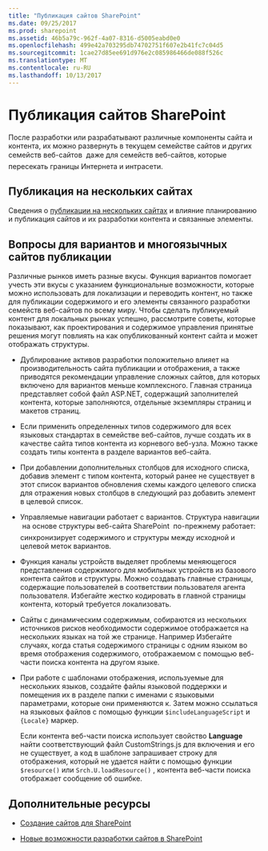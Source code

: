 ```yaml
---
title: "Публикация сайтов SharePoint"
ms.date: 09/25/2017
ms.prod: sharepoint
ms.assetid: 46b5a79c-962f-4a07-8316-d5005eabd0e0
ms.openlocfilehash: 499e42a703295db74702751f607e2b41fc7c04d5
ms.sourcegitcommit: 1cae27d85ee691d976e2c085986466de088f526c
ms.translationtype: MT
ms.contentlocale: ru-RU
ms.lasthandoff: 10/13/2017
---
```

# <a name="publish-sharepoint-sites"></a>Публикация сайтов SharePoint

После разработки или разрабатывают различные компоненты сайта и контента, их можно развернуть в текущем семействе сайтов и других семейств веб-сайтов  даже для семейств веб-сайтов, которые пересекать границы Интернета и интрасети.
  
    
    


## <a name="cross-site-publishing"></a>Публикация на нескольких сайтах

Сведения о  [публикации на нескольких сайтах](cross-site-publishing-in-sharepoint.md) и влияние планированию и публикация сайтов и их разработки контента и связанные элементы.
  
    
    

## <a name="publishing-considerations-for-variations-and-multilingual-sites"></a>Вопросы для вариантов и многоязычных сайтов публикации

Различные рынков иметь разные вкусы. Функция вариантов помогает учесть эти вкусы с указанием функциональные возможности, которые можно использовать для локализации и переводить контент, но также для публикации содержимого и его элементы связанного разработки семейств веб-сайтов по всему миру. Чтобы сделать публикуемый контент для локальных рынках успешно, рассмотрите советы, которые показывают, как проектирования и содержимое управления принятые решения могут повлиять на как опубликованный контент сайта и может отображать структуры.
  
    
    

- Дублирование активов разработки положительно влияет на производительность сайта публикации и отображения, а также приводятся рекомендации управление сложных сайтов, для которых включено для вариантов меньше комплексного. Главная страница представляет собой файл ASP.NET, содержащий заполнителей контента, которые заполняются, отдельные экземпляры страниц и макетов страниц. 
    
  
- Если применить определенных типов содержимого для всех языковых стандартах в семействе веб-сайтов, лучше создать их в качестве сайта типов контента из корневого веб-узла. Можно также создать типы контента в разделе вариантов веб-сайта. 
    
  
- При добавлении дополнительных столбцов для исходного списка, добавив элемент с типом контента, который ранее не существует в этот список вариантов обновления схемы каждого целевого списка для отражения новых столбцов в следующий раз добавить элемент в целевой список. 
    
  
- Управляемые навигации работает с вариантов. Структура навигации  на основе структуры веб-сайта SharePoint  по-прежнему работает: синхронизирует содержимого и структуры между исходной и целевой меток вариантов. 
    
  
- Функция каналы устройств выделяет проблемы меняющегося представления содержимого для мобильных устройств из базового контента сайтов и структуры. Можно создавать главные страницы, содержащие пользователей в соответствии пользователя агента пользователя. Избегайте жестко кодировать в главной страницы контента, который требуется локализовать.
    
  
- Сайты с динамическим содержимым, собираются из нескольких источников рисков необходимости содержимое отображается на нескольких языках на той же странице. Например Избегайте случаях, когда статья содержимого страницы с одним языком во время отображения содержимого, отображаемом с помощью веб-части поиска контента на другом языке. 
    
  
- При работе с шаблонами отображения, используемые для нескольких языков, создайте файлы языковой поддержки и помещения их в разделе папки с именами с языковыми параметрами, которые они применяются к. Затем можно ссылаться на языковых файлов с помощью функции  `$includeLanguageScript` и `{Locale}` маркер.
    
    Если контента веб-части поиска использует свойство **Language** найти соответствующий файл CustomStrings.js для включения и его не существует, а код в шаблоне запрашивает строку для отображения, который не удается найти с помощью функции `$resource()` или `Srch.U.loadResource()` , контента веб-части поиска отображает сообщение об ошибке.
    
  

## <a name="additional-resources"></a>Дополнительные ресурсы
<a name="bk_addresources"> </a>


-  [Создание сайтов для SharePoint](build-sites-for-sharepoint.md)
    
  
-  [Новые возможности разработки сайтов в SharePoint](what-s-new-with-sharepoint-site-development.md)
    
  

